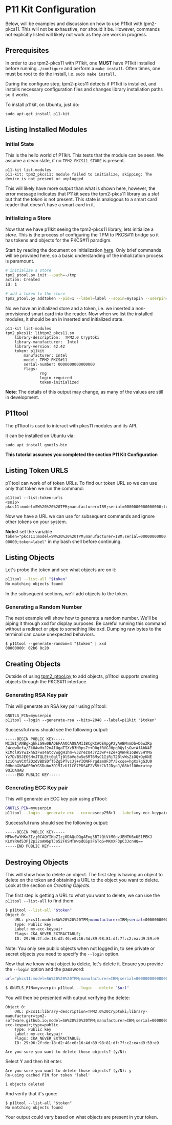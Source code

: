 # P11 Kit Configuration

Below, will be examples and discussion on how to use P11kit with tpm2-pkcs11. This will not be
exhaustive, nor should it be. However, commands not explicitly listed will likely not work as
they are work in progress.

## Prerequisites

In order to use tpm2-pkcs11 with P11kit, one **MUST** have P11kit installed before running
`./configure` and perform a `make install`. Often times, one must be root to do the install,
i.e. `sudo make install`.

During the configure step, tpm2-pkcs11 detects if P11kit is installed, and installs necessary
configuration files and changes library installation paths so it works.

To install p11kit, on Ubuntu, just do:
```
sudo apt-get install p11-kit
```

## Listing Installed Modules


### Initial State
This is the hello world of P11kit. This tests that the module can be seen. We assume a clean slate, if
no `TPM2_PKCS11_STORE` is present.

```
p11-kit list-modules
p11-kit: tpm2_pkcs11: module failed to initialize, skipping: The device is not present or unplugged
```

This will likely have more output than what is shown here, however, the error message indicates that
P11kit sees the tpm2-pkcs11 library as a *slot* but that the *token* is not present. This state is
analogous to a smart card reader that doesn't have a smart card in it.

### Initializing a Store

Now that we have p11kit seeing the tpm2-pkcs11 library, lets initialize a *store*. This is the process of
configuring the TPM to PKCS#11 bridge so it has tokens and objects for the PKCS#11 paradigm.

Start by reading the document on initialization [here](INITIALIZING.md). Only brief commands
will be provided here, so a basic understanding of the initialization process is paramount.

```bash
# initialize a store
tpm2_ptool.py init --path=~/tmp
action: Created
id: 1

# add a token to the store
tpm2_ptool.py addtoken --pid=1 --label=label --sopin=mysopin --userpin=myuserpin --path=~/tmp
```

No we have an initialized store and a token, i.e. we inserted a non-provisioned smart card into the reader.
Now when we list the installed modules, it should be an in inserted and initialized state.

```
p11-kit list-modules
tpm2_pkcs11: libtpm2_pkcs11.so
    library-description:  TPM2.0 Cryptoki
    library-manufacturer:  Intel
    library-version: 42.42
    token: p11kit
        manufacturer: Intel
        model: TPM2 PKCS#11
        serial-number: 0000000000000000
        flags:
               rng
               login-required
               token-initialized
```
**Note**: The details of this output may change, as many of the values are still in development.

## P11tool

The p11tool is used to interact with pkcs11 modules and its API.

It can be installed on Ubuntu via:
```
sudo apt install gnutls-bin
```

**This tutorial assumes you completed the section P11 Kit Configuration**

## Listing Token URLS

p11tool can work of of token URLs. To find our token URL so we can use only that token we run the command:
```
p11tool --list-token-urls
<snip>
pkcs11:model=SW%20%20%20TPM;manufacturer=IBM;serial=0000000000000000;token=label
```

Now we have a URL we can use for subsequent commands and ignore other tokens on your system.

**Note**:I set the variable `token="pkcs11:model=SW%20%20%20TPM;manufacturer=IBM;serial=0000000000000000;token=label"` in
my bash shell before continuing.

## Listing Objects

Let's probe the token and see what objects are on it:
```bash
p11tool --list-all "$token"
No matching objects found
```
In the subsequent sections, we'll add objects to the token.

### Generating a Random Number

The next example will show how to generate a random number. We'll be piping it through xxd
for display purposes. Be careful running this command without a redirect or pipe to something
like xxd. Dumping raw bytes to the terminal can cause unexpected behaviors.

```
$ p11tool --generate-random=4 "$token" | xxd
00000000: 02b6 0c20
```

## Creating Objects

Outside of using [tpm2_ptool.py](PKCS11_TOOL.md) to add objects, p11tool supports creating objects
through the PKCS#11 interface.

### Generating RSA Key pair
This will generate an RSA key pair using p11tool:
```
GNUTLS_PIN=myuserpin
p11tool --login --generate-rsa --bits=2048 --label=p11kit "$token"
```

Successful runs should see the following output:
```
-----BEGIN PUBLIC KEY-----
MIIBIjANBgkqhkiG9w0BAQEFAAOCAQ8AMIIBCgKCAQEApgP2yAABMnmDb+D6wZRp
J4cqw8efa/Zk8AwHxJ2nAIUgaTIXzB3H0ps7++D0qfRVGJHpq0Qy1sGw+AfAbN4E
kIMcl9SYw1xhGzFws4atcVwggH1hm+v32rezU4JrZ3wP+sZe+qVWHk1oBevSHYMG
Yz7D/B5JEGSHmJTQLEtt0qlTj0lSbVo3w5e5MT6MsC1IiRjT2BlvWsZiOQ+OyKNE
1ziOhuVCXfZOzdVBDSDfT5Zg5PTvcJj+YIONFFrgdzmUF3Y/5xcqe+hgXx7gG3U0
0HhnbGkBA0P0nYGSDubo3D15IzUflCG7PDS4E2V5VtCkIJDyoJ/08bf106mratny
9QIDAQAB
-----END PUBLIC KEY-----
```

### Generating ECC Key pair
This will generate an ECC key pair using p11tool:
```bash
GNUTLS_PIN=myuserpin
p11tool --login --generate-ecc --curve=secp256r1 --label=my-ecc-keypair "$token"
```

Successful runs should see the following output:
```bash
-----BEGIN PUBLIC KEY-----
MFkwEwYHKoZIzj0CAQYIKoZIzj0DAQcDQgAEog3BTlQtVtMGnzJEHTK6xUE1PEKJ
KLmYRAdS3Pj2pi2oAW6pTJo52F0SMTWwpdGSpsFGTqG+MKmXF3pC3JcnHQ==
-----END PUBLIC KEY-----
```

## Destroying Objects
This will show how to delete an object. The first step is having an object to delete on the token
and obtaining a URL to the object you want to delete. Look at the section on *Creating Objects*.

The first step is getting a URL to what you want to delete, we can use the `p11tool --list-all` to find them:
```bash
$ p11tool --list-all "$token"
Object 0:
	URL: pkcs11:model=SW%20%20%20TPM;manufacturer=IBM;serial=0000000000000000;token=label;id=%29%96%2F%DE%18%D2%46%E0%16%4D%89%98%81%DF%7F%C2%EA%D9%59%E9;object=my-ecc-keypair;type=public
	Type: Public key
	Label: my-ecc-keypair
	Flags: CKA_NEVER_EXTRACTABLE; 
	ID: 29:96:2f:de:18:d2:46:e0:16:4d:89:98:81:df:7f:c2:ea:d9:59:e9
```
Note: You only see public objects when not logged in, to see private or secret objects you need to specify the `--login`
option.

Now that we know what object to delete, let's delete it. Ensure you provide the `--login` option and the password:
```bash
url="pkcs11:model=SW%20%20%20TPM;manufacturer=IBM;serial=0000000000000000;token=label;id=%29%96%2F%DE%18%D2%46%E0%16%4D%89%98%81%DF%7F%C2%EA%D9%59%E9;object=my-ecc-keypair;type=public"

$ GNUTLS_PIN=myuserpin p11tool --login --delete "$url"
```

You will then be presented with output verifying the delete:
```
Object 0:
	URL: pkcs11:library-description=TPM2.0%20Cryptoki;library-manufacturer=tpm2-software.github.io;model=SW%20%20%20TPM;manufacturer=IBM;serial=0000000000000000;token=label;id=%29%96%2F%DE%18%D2%46%E0%16%4D%89%98%81%DF%7F%C2%EA%D9%59%E9;object=my-ecc-keypair;type=public
	Type: Public key
	Label: my-ecc-keypair
	Flags: CKA_NEVER_EXTRACTABLE; 
	ID: 29:96:2f:de:18:d2:46:e0:16:4d:89:98:81:df:7f:c2:ea:d9:59:e9

Are you sure you want to delete those objects? (y/N): 
```
Select Y and then hit enter.
```
Are you sure you want to delete those objects? (y/N): y
Re-using cached PIN for token 'label'

1 objects deleted
```

And verify that it's gone:
```
$ p11tool --list-all "$token"
No matching objects found
```
Your output could vary based on what objects are present in your token.
